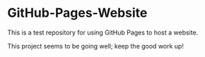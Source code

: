 # GitHub-Pages-Website
This is a test repository for using GitHub Pages to host a website.

This project seems to be going well; keep the good work up!